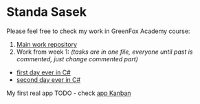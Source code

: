 # Standa Sasek
Please feel free to check my work in GreenFox Academy course:

1. [Main work repository](https://github.com/green-fox-academy/StandaSasek)
2. Work from week 1:
*(tasks are in one file, everyone until past is commented, just change commented part)*
  - [first day ever in C#](https://github.com/green-fox-academy/StandaSasek/tree/master/week-01/day-4/TrainingDay4)  
  - [second day ever in C#](https://github.com/green-fox-academy/StandaSasek/tree/master/week-01/day-5)  


My first real app TODO - check [app Kanban](https://github.com/green-fox-academy/StandaSasek/projects/1)
